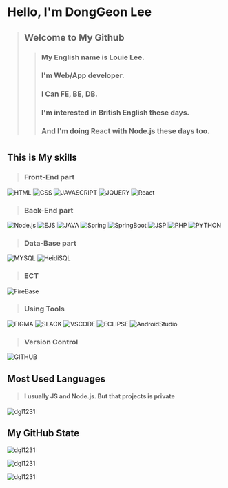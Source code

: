 # Hello, I'm DongGeon Lee
> ## Welcome to My Github
>> ### My English name is Louie Lee.
>> ### I'm Web/App developer.
>> ### I Can FE, BE, DB.
>> ### I'm interested in British English these days.
>> ### And I'm doing React with Node.js these days too.
> #

## This is My skills
> ### Front-End part
![HTML](https://img.shields.io/badge/-HTML-E34F26?style=for-the-badge&logo=HTML5&logoColor=white)
![CSS](https://img.shields.io/badge/-CSS-1572B6?style=for-the-badge&logo=Css3&logoColor=white)
![JAVASCRIPT](https://img.shields.io/badge/-JavaScript-F7DF1E?style=for-the-badge&logo=JavaScript&logoColor=black)
![JQUERY](https://img.shields.io/badge/-JQUERY-131B28?style=for-the-badge&logo=JQUERY&logoColor=0868AC)
![React](https://img.shields.io/badge/-React-1c2c4c?style=for-the-badge&logo=React&logoColor=88dded)

> ### Back-End part
![Node.js](https://img.shields.io/badge/-Node.js-68A063?style=for-the-badge&logo=Node.js&logoColor=white)
![EJS](https://img.shields.io/badge/-EJS-71A95A?style=for-the-badge&logo=EJS&logoColor=white)
![JAVA](https://img.shields.io/badge/JAVA-007396?style=for-the-badge&logo=java&logoColor=white)
![Spring](https://img.shields.io/badge/Spring-71A95A?style=for-the-badge&logo=Spring&logoColor=white)
![SpringBoot](https://img.shields.io/badge/SpringBoot-71A95A?style=for-the-badge&logo=SpringBoot&logoColor=white)
![JSP](https://img.shields.io/badge/JSP-007396?style=for-the-badge&logo=JavaServerPage&logoColor=white)
![PHP](https://img.shields.io/badge/-PHP-8993be?style=for-the-badge&logo=PHP&logoColor=white)
![PYTHON](https://img.shields.io/badge/-PYTHON-3776AB?style=for-the-badge&logo=Python&logoColor=white)

> ### Data-Base part
![MYSQL](https://img.shields.io/badge/-MySQL-4479A1?style=for-the-badge&logo=MySQL&logoColor=white)
![HeidiSQL](https://img.shields.io/badge/-HeidiSQL-71A95A?style=for-the-badge&logo=Heidi&logoColor=white)

> ### ECT
![FireBase](https://img.shields.io/badge/-FireBase-FFA611?style=for-the-badge&logo=FireBase&logoColor=white)

>### Using Tools
![FIGMA](https://img.shields.io/badge/-FIGMA-F24E1E?style=for-the-badge&logo=FIGMA&logoColor=white)
![SLACK](https://img.shields.io/badge/-SLACK-5C00A3?style=for-the-badge&logo=SLACK&logoColor=white)
![VSCODE](https://img.shields.io/badge/-VSCODE-1c2c4c?style=for-the-badge&logo=visualstudiocode&logoColor=white)
![ECLIPSE](https://img.shields.io/badge/-ECLIPSE-1c2c4c?style=for-the-badge&logo=ECLIPSE&logoColor=white)
![AndroidStudio](https://img.shields.io/badge/-AndroidStudio-71A95A?style=for-the-badge&logo=AndroidStudio&logoColor=white)

>### Version Control
![GITHUB](https://img.shields.io/badge/-GITHUB-181717?style=for-the-badge&logo=GITHUB&logoColor=88dded)



## Most Used Languages
>#### I usually JS and Node.js. But that projects is private
<p>
  <img src="https://github-readme-stats.vercel.app/api/top-langs?username=dgl1231&show_icons=true&locale=en&layout=compact&theme=onedark" alt="dgl1231" />
</p>

## My GitHub State
<p>
  <img src="https://github-readme-stats.vercel.app/api?username=dgl1231&show_icons=true&locale=en&theme=onedark" alt="dgl1231" />
</p>
<p>
  <img src="https://github-readme-streak-stats.herokuapp.com/?user=dgl1231&theme=onedark" alt="dgl1231" />
</p>
<p> 
  <img src="https://github-profile-trophy.vercel.app/?username=dgl1231&theme=onedark" alt="dgl1231" />
</p>

